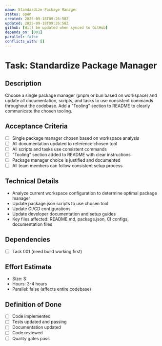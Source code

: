 ```yaml
---
name: Standardize Package Manager
status: open
created: 2025-09-18T09:26:58Z
updated: 2025-09-18T09:26:58Z
github: [Will be updated when synced to GitHub]
depends_on: [001]
parallel: false
conflicts_with: []
---
```


# Task: Standardize Package Manager

## Description

Choose a single package manager (pnpm or bun based on workspace) and update all
documentation, scripts, and tasks to use consistent commands throughout the
codebase. Add a "Tooling" section to README to clearly communicate the chosen
tooling.

## Acceptance Criteria

- [ ] Single package manager chosen based on workspace analysis
- [ ] All documentation updated to reference chosen tool
- [ ] All scripts and tasks use consistent commands
- [ ] "Tooling" section added to README with clear instructions
- [ ] Package manager choice is justified and documented
- [ ] All team members can follow consistent setup process

## Technical Details

- Analyze current workspace configuration to determine optimal package manager
- Update package.json scripts to use chosen tool
- Update CI/CD configurations
- Update developer documentation and setup guides
- Key files affected: README.md, package.json, CI configs, documentation files

## Dependencies

- [ ] Task 001 (need build working first)

## Effort Estimate

- Size: S
- Hours: 3-4 hours
- Parallel: false (affects entire codebase)

## Definition of Done

- [ ] Code implemented
- [ ] Tests updated and passing
- [ ] Documentation updated
- [ ] Code reviewed
- [ ] Quality gates pass
